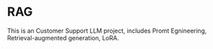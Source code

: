 # RAG
This is an Customer Support LLM project, includes Promt Egnineering, Retrieval-augmented generation, LoRA.
